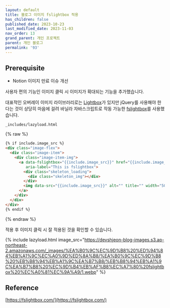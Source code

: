 ```yaml
---
layout: default
title: 블로그 이미지 fslightbox 적용
has_children: false
published_date: 2023-10-23
last_modified_date: 2023-11-03
nav_order: 13
grand_parent: 개인 프로젝트
parent: 개인 블로그
permalink: '93'
---
```

## P**rerequisite**

- Notion 이미지 만료 이슈 개선

사용자 편의 기능인 이미지 클릭 시 이미지가 확대되는 기능을 추가했습니다.


대표적인 오버레이 이미지 라이브러리로는 [Lightbox](https://github.com/lokesh/lightbox2)가 있지만 jQuery를 사용해야 한다는 것이 상당히 마음에 걸려 바닐라 자바스크립트로 작동 가능한 [fslightbox](https://github.com/banthagroup/fslightbox)를 사용했습니다.


`_includes/lazyload.html`


{% raw %}
```html
{% if include.image_src %}
<div class="image-flex">
  <div class="image-item">
    <div class="image-item-img">
      <a data-fslightbox="{{include.image_src}}" href="{{include.image_src}}" data-type="image"
         aria-label="This is fslightbox">
        <div class="skeleton_loading">
          <div class="skeleton_img"></div>
        </div>
        <img data-src="{{include.image_src}}" alt="" title="" width="500" height="300" class="lazyload" />
      </a>
    </div>
  </div>
</div>
{% endif %}
```
{% endraw %}


적용 후 이미지 클릭 시 잘 적용된 것을 확인할 수 있습니다.


{% include lazyload.html image_src="https://devshjeon-blog-images.s3.ap-northeast-2.amazonaws.com/_images/%EA%B0%9C%EC%9D%B8%20%ED%94%84%EB%A1%9C%EC%A0%9D%ED%8A%B8/%EA%B0%9C%EC%9D%B8%20%EB%B8%94%EB%A1%9C%EA%B7%B8/%EB%B8%94%EB%A1%9C%EA%B7%B8%20%EC%9D%B4%EB%AF%B8%EC%A7%80%20fslightbox%20%EC%A0%81%EC%9A%A9/1.webp" %}


## Reference


[https://fslightbox.com/](https://fslightbox.com/)

